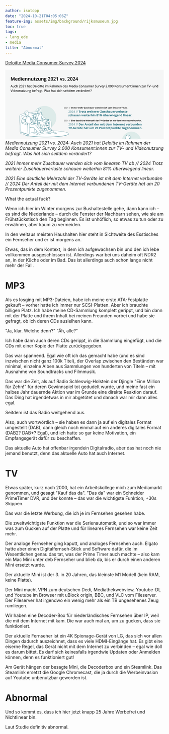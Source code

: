```yaml
---
author: isotopp
date: "2024-10-21T04:05:06Z"
feature-img: assets/img/background/rijksmuseum.jpg
toc: true
tags:
- lang_ede
- media
title: "Abnormal"
---
```


[Deloitte Media Consumer Survey 2024](https://www.deloitte.com/de/de/Industries/tmt/media-consumer-survey.html)

![](/uploads/2024/10/abnormal-01.png)
*Mediennutzung 2021 vs. 2024: Auch 2021 hat Deloitte im Rahmen der Media Consumer Survey 2.000 Konsument:innen zur TV- und Videonutzung befragt. Was hat sich seitdem verändert?*

*2021 Immer mehr Zuschauer wenden sich vom linearen TV ab // 2024 Trotz weiterer Zuschauerverluste schauen weiterhin 81% überwiegend linear.*

*2021 Eine deutliche Mehrzahl der TV-Geräte ist mit dem Internet verbunden // 2024 Der Anteil der mit dem Internet verbundenen TV-Geräte hat um 20 Prozentpunkte zugenommen.*

What the actual fuck?

Wenn ich hier im Winter morgens zur Bushaltestelle gehe, dann kann ich – es sind die Niederlande – durch die Fenster der Nachbarn sehen, wie sie am Frühstückstisch den Tag beginnen.
Es ist unhöflich, so etwas zu tun oder zu erwähnen, aber kaum zu vermeiden.

In den weitaus meisten Haushalten hier steht in Sichtweite des Esstisches ein Fernseher und er ist morgens an.

Etwas, das in dem Kontext, in dem ich aufgewachsen bin und den ich lebe vollkommen ausgeschlossen ist.
Allerdings war bei uns daheim oft NDR2 an, in der Küche oder im Bad.
Das ist allerdings auch schon lange nicht mehr der Fall.

# MP3

Als es losging mit MP3-Dateien, habe ich meine erste ATA-Festplatte gekauft – vorher hatte ich immer nur SCSI-Platten.
Aber ich brauchte billigen Platz.
Ich habe meine CD-Sammlung komplett gerippt, und bin dann mit der Platte und ihrem Inhalt bei meinen Freunden vorbei und habe sie gefragt, ob ich deren CDs ausleihen kann.

"Ja, klar. Welche denn?" "Äh, alle?"

Ich habe dann auch deren CDs gerippt, in die Sammlung eingefügt,
und die CDs mit einer Kopie der Platte zurückgegeben.

Das war spannend.
Egal wie oft ich das gemacht habe (und es sind inzwischen nicht ganz 100k Titel),
der Overlap zwischen den Beständen war minimal, 
einzelne Alben aus Sammlungen von hunderten von Titeln – mit Ausnahme von Soundtracks und Filmmusik.

Das war die Zeit, als auf Radio Schleswig-Holstein 
der Djingle "Eine Million für Zehn!" für deren Gewinnspiel tot gedudelt wurde,
und meine fast ein halbes Jahr dauernde Aktion war im Grunde eine direkte Reaktion darauf.
Das Ding hat irgendetwas in mir abgetötet und danach war mir dann alles egal.

Seitdem ist das Radio weitgehend aus.

Also, auch wortwörtlich – sie haben es dann ja auf ein digitales Format umgestellt (DAB), 
dann gleich noch einmal auf ein anderes digitales Format (DAB2? DAB+? Egal),
und ich hatte so gar keine Motivation, ein Empfangsgerät dafür zu beschaffen.

Das aktuelle Auto hat offenbar irgendein Digitalradio, aber das hat noch nie jemand benutzt, 
denn das aktuelle Auto hat auch Internet.

# TV

Etwas später, kurz nach 2000, hat ein Arbeitskollege mich zum Mediamarkt genommen,
und gesagt "Kauf das da".
"Das da" war ein Schneider PrimeTimer DVR, und der konnte – das war die wichtigste Funktion, +30s Skippen.

Das war die letzte Werbung, die ich je im Fernsehen gesehen habe.

Die zweitwichtigste Funktion war die Serienautomatik, 
und so war immer was zum Gucken auf der Platte und für lineares Fernsehen war keine Zeit mehr.

Der analoge Fernseher ging kaputt, und analoges Fernsehen auch.
Elgato hatte aber einen Digitalfernseh-Stick und Software dafür, 
die im Wesentlichen genau das tat, 
was der Prime Timer auch machte – also kam ein Mac Mini unter deb Fernseher und blieb da, 
bis er durch einen anderen Mini ersetzt wurde.

Der aktuelle Mini ist der 3. in 20 Jahren, das kleinste M1 Modell (kein RAM, keine Platte).

Der Mini macht VPN zum deutschen Dedi, Mediathekwebview, Youtube-DL und Youtube im Browser mit uBlock origin,
BBC, und VLC vom Fileserver.
Der Fileserver hat irgendwo ein wenig mehr als ein TB ungesehenes Zeug rumliegen.

Wir haben eine Decoder-Box für niederländisches Fernsehen über IP, 
weil die mit dem Internet mit kam. 
Die war auch mal an, um zu gucken, dass sie funktioniert.

Der aktuelle Fernseher ist ein 4K Spionage-Gerät von LG, das sich vor allen Dingen dadurch auszeichnet,
dass es viele HDMI-Eingänge hat.
Es gibt eine eiserne Regel, das Gerät nicht mit dem Internet zu verbinden – egal wie doll es darum bittet.
Es darf sich keinesfalls irgendwie Updaten oder Anmelden können, denn es funktioniert gut!

Am Gerät hängen der besagte Mini, die Decoderbox und ein Steamlink.
Das Steamlink ersetzt die Google Chromecast, die ja durch die Werbeinvasion auf Youtube unbenutzbar geworden ist.

# Abnormal

Und so kommt es, dass ich hier jetzt knapp 25 Jahre Werbefrei und Nichtlinear bin.

Laut Studie definitiv abnormal.
